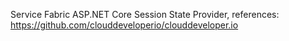 Service Fabric ASP.NET Core Session State Provider, references: 
https://github.com/clouddeveloperio/clouddeveloper.io

